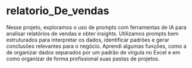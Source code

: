 # relatorio_De_vendas
Nesse projeto, exploramos o uso de prompts com ferramentas de IA para analisar relatórios de vendas e obter insights. Utilizamos prompts bem estruturados para interpretar os dados, identificar padrões e gerar conclusões relevantes para o negócio.
Aprendi algumas funções, como a de organizar dados separados por um padrão de vírgula no Excel e em como organizar de forma profissional suas pastas de projetos.
